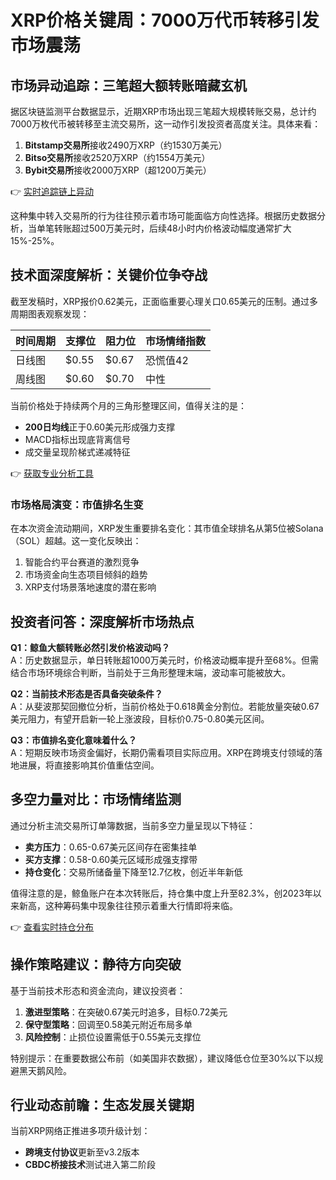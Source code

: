# XRP价格关键周：7000万代币转移引发市场震荡

## 市场异动追踪：三笔超大额转账暗藏玄机

据区块链监测平台数据显示，近期XRP市场出现三笔超大规模转账交易，总计约7000万枚代币被转移至主流交易所，这一动作引发投资者高度关注。具体来看：

1. **Bitstamp交易所**接收2490万XRP（约1530万美元）
2. **Bitso交易所**接收2520万XRP（约1554万美元）
3. **Bybit交易所**接收2000万XRP（超1200万美元）

👉 [实时追踪链上异动](https://bit.ly/okx_welcome)  

这种集中转入交易所的行为往往预示着市场可能面临方向性选择。根据历史数据分析，当单笔转账超过500万美元时，后续48小时内价格波动幅度通常扩大15%-25%。

## 技术面深度解析：关键价位争夺战

截至发稿时，XRP报价0.62美元，正面临重要心理关口0.65美元的压制。通过多周期图表观察发现：

| 时间周期 | 支撑位 | 阻力位 | 市场情绪指数 |
|---------|--------|--------|--------------|
| 日线图   | $0.55  | $0.67  | 恐慌值42     |
| 周线图   | $0.60  | $0.70  | 中性         |

当前价格处于持续两个月的三角形整理区间，值得关注的是：

- **200日均线**正于0.60美元形成强力支撑
- MACD指标出现底背离信号
- 成交量呈现阶梯式递减特征

👉 [获取专业分析工具](https://bit.ly/okx_welcome)  

### 市场格局演变：市值排名生变

在本次资金流动期间，XRP发生重要排名变化：其市值全球排名从第5位被Solana（SOL）超越。这一变化反映出：

1. 智能合约平台赛道的激烈竞争
2. 市场资金向生态项目倾斜的趋势
3. XRP支付场景落地速度的潜在影响

## 投资者问答：深度解析市场热点

**Q1：鲸鱼大额转账必然引发价格波动吗？**  
A：历史数据显示，单日转账超1000万美元时，价格波动概率提升至68%。但需结合市场环境综合判断，当前处于三角形整理末端，波动率可能被放大。

**Q2：当前技术形态是否具备突破条件？**  
A：从斐波那契回撤位分析，当前价格处于0.618黄金分割位。若能放量突破0.67美元阻力，有望开启新一轮上涨波段，目标价0.75-0.80美元区间。

**Q3：市值排名变化意味着什么？**  
A：短期反映市场资金偏好，长期仍需看项目实际应用。XRP在跨境支付领域的落地进展，将直接影响其价值重估空间。

## 多空力量对比：市场情绪监测

通过分析主流交易所订单簿数据，当前多空力量呈现以下特征：

- **卖方压力**：0.65-0.67美元区间存在密集挂单
- **买方支撑**：0.58-0.60美元区域形成强支撑带
- **持仓变化**：交易所储备量下降至12.7亿枚，创近半年新低

值得注意的是，鲸鱼账户在本次转账后，持仓集中度上升至82.3%，创2023年以来新高，这种筹码集中现象往往预示着重大行情即将来临。

👉 [查看实时持仓分布](https://bit.ly/okx_welcome)  

## 操作策略建议：静待方向突破

基于当前技术形态和资金流向，建议投资者：

1. **激进型策略**：在突破0.67美元时追多，目标0.72美元
2. **保守型策略**：回调至0.58美元附近布局多单
3. **风险控制**：止损位设置需低于0.55美元支撑位

特别提示：在重要数据公布前（如美国非农数据），建议降低仓位至30%以下以规避黑天鹅风险。

## 行业动态前瞻：生态发展关键期

当前XRP网络正推进多项升级计划：

- **跨境支付协议**更新至v3.2版本
- **CBDC桥接技术**测试进入第二阶段
